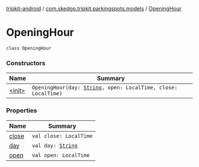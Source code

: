 [tripkit-android](../../index.md) / [com.skedgo.tripkit.parkingspots.models](../index.md) / [OpeningHour](./index.md)

# OpeningHour

`class OpeningHour`

### Constructors

| Name | Summary |
|---|---|
| [&lt;init&gt;](-init-.md) | `OpeningHour(day: `[`String`](https://kotlinlang.org/api/latest/jvm/stdlib/kotlin/-string/index.html)`, open: LocalTime, close: LocalTime)` |

### Properties

| Name | Summary |
|---|---|
| [close](close.md) | `val close: LocalTime` |
| [day](day.md) | `val day: `[`String`](https://kotlinlang.org/api/latest/jvm/stdlib/kotlin/-string/index.html) |
| [open](open.md) | `val open: LocalTime` |
